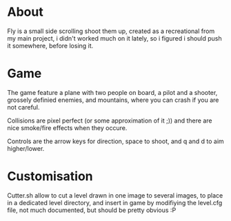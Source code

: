 About
=====

Fly is a small side scrolling shoot them up, created as a recreational from my
main project, i didn't worked much on it lately, so i figured i should push it
somewhere, before losing it.

Game
====

The game feature a plane with two people on board, a pilot and a shooter,
grossely definied enemies, and mountains, where you can crash if you are not
careful.

Collisions are pixel perfect (or some approximation of it ;)) and there are
nice smoke/fire effects when they occure.

Controls are the arrow keys for direction, space to shoot, and q and d to aim
higher/lower.


Customisation
=============

Cutter.sh allow to cut a level drawn in one image to several images, to place
in a dedicated level directory, and insert in game by modifiying the level.cfg
file, not much documented, but should be pretty obvious :P
